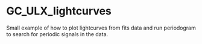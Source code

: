 # GC_ULX_lightcurves

Small example of how to plot lightcurves from fits data and run periodogram to search for periodic signals in the data. 
